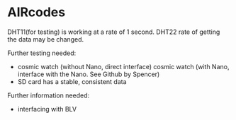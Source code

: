 # AIRcodes
DHT11(for testing) is working at a rate of 1 second. DHT22 rate of getting the data may be changed.

Further testing needed:
 - cosmic watch (without Nano, direct interface)
          cosmic watch (with Nano, interface with the Nano. See Github by Spencer)
 - SD card has a stable, consistent data

Further information needed:
 - interfacing with BLV
